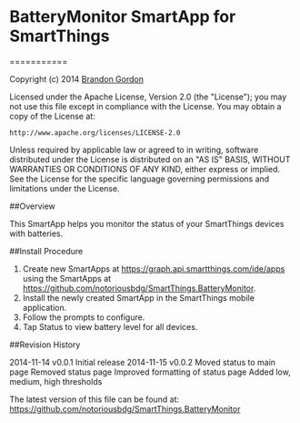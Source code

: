 # BatteryMonitor SmartApp for SmartThings
===========

Copyright (c) 2014 [Brandon Gordon](https://github.com/notoriousbdg)

Licensed under the Apache License, Version 2.0 (the "License"); you may not use this file except
in compliance with the License. You may obtain a copy of the License at:

    http://www.apache.org/licenses/LICENSE-2.0

Unless required by applicable law or agreed to in writing, software distributed under the License is distributed
on an "AS IS" BASIS, WITHOUT WARRANTIES OR CONDITIONS OF ANY KIND, either express or implied. See the License
for the specific language governing permissions and limitations under the License.

##Overview

This SmartApp helps you monitor the status of your SmartThings devices with batteries.

##Install Procedure

1. Create new SmartApps at https://graph.api.smartthings.com/ide/apps using the SmartApps at https://github.com/notoriousbdg/SmartThings.BatteryMonitor.
2. Install the newly created SmartApp in the SmartThings mobile application.
3. Follow the prompts to configure.
4. Tap Status to view battery level for all devices.


##Revision History

2014-11-14  v0.0.1  Initial release
2014-11-15  v0.0.2  Moved status to main page
                    Removed status page
                    Improved formatting of status page
                    Added low, medium, high thresholds

The latest version of this file can be found at:
  https://github.com/notoriousbdg/SmartThings.BatteryMonitor
